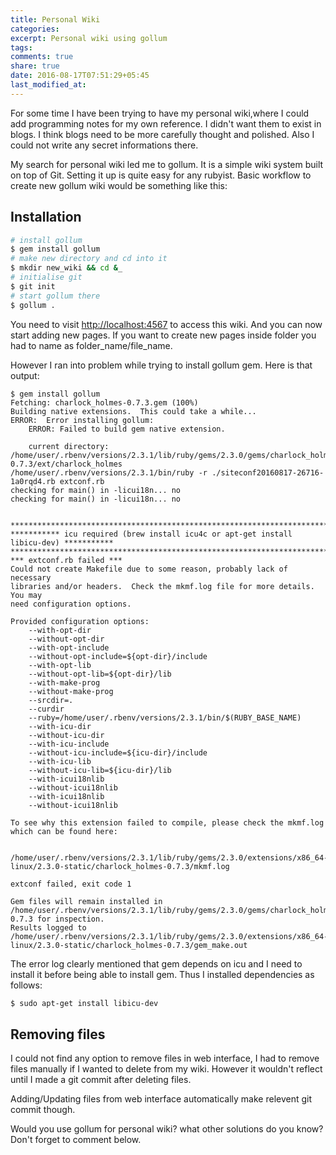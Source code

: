 ```yaml
---
title: Personal Wiki
categories: 
excerpt: Personal wiki using gollum
tags:
comments: true
share: true
date: 2016-08-17T07:51:29+05:45
last_modified_at:
---
```


For some time I have been trying to have my personal wiki,where I could add programming notes for my own reference.
I didn't want them to exist in blogs. I think blogs need to be more carefully thought and polished. Also I could not write any secret informations there.

My search for personal wiki led me to gollum. It is a simple wiki system built on top of Git. Setting it up is quite easy for any rubyist.
Basic workflow to create new gollum wiki would be something like this:

## Installation

```sh
# install gollum
$ gem install gollum
# make new directory and cd into it
$ mkdir new_wiki && cd &_
# initialise git
$ git init
# start gollum there
$ gollum .
```

You need to visit <http://localhost:4567> to access this wiki. And you can now start adding new pages. If you want to create new pages inside folder you had to name as folder_name/file_name.

However I ran into problem while trying to install gollum gem. Here is that output:

```
$ gem install gollum
Fetching: charlock_holmes-0.7.3.gem (100%)
Building native extensions.  This could take a while...
ERROR:  Error installing gollum:
	ERROR: Failed to build gem native extension.

    current directory: /home/user/.rbenv/versions/2.3.1/lib/ruby/gems/2.3.0/gems/charlock_holmes-0.7.3/ext/charlock_holmes
/home/user/.rbenv/versions/2.3.1/bin/ruby -r ./siteconf20160817-26716-1a0rqd4.rb extconf.rb
checking for main() in -licui18n... no
checking for main() in -licui18n... no


***************************************************************************************
*********** icu required (brew install icu4c or apt-get install libicu-dev) ***********
***************************************************************************************
*** extconf.rb failed ***
Could not create Makefile due to some reason, probably lack of necessary
libraries and/or headers.  Check the mkmf.log file for more details.  You may
need configuration options.

Provided configuration options:
	--with-opt-dir
	--without-opt-dir
	--with-opt-include
	--without-opt-include=${opt-dir}/include
	--with-opt-lib
	--without-opt-lib=${opt-dir}/lib
	--with-make-prog
	--without-make-prog
	--srcdir=.
	--curdir
	--ruby=/home/user/.rbenv/versions/2.3.1/bin/$(RUBY_BASE_NAME)
	--with-icu-dir
	--without-icu-dir
	--with-icu-include
	--without-icu-include=${icu-dir}/include
	--with-icu-lib
	--without-icu-lib=${icu-dir}/lib
	--with-icui18nlib
	--without-icui18nlib
	--with-icui18nlib
	--without-icui18nlib

To see why this extension failed to compile, please check the mkmf.log which can be found here:

  /home/user/.rbenv/versions/2.3.1/lib/ruby/gems/2.3.0/extensions/x86_64-linux/2.3.0-static/charlock_holmes-0.7.3/mkmf.log

extconf failed, exit code 1

Gem files will remain installed in /home/user/.rbenv/versions/2.3.1/lib/ruby/gems/2.3.0/gems/charlock_holmes-0.7.3 for inspection.
Results logged to /home/user/.rbenv/versions/2.3.1/lib/ruby/gems/2.3.0/extensions/x86_64-linux/2.3.0-static/charlock_holmes-0.7.3/gem_make.out
```

The error log clearly mentioned that gem depends on icu and I need to install it before being able to install gem.
Thus I installed dependencies as follows:

```sh
$ sudo apt-get install libicu-dev
```

## Removing files

I could not find any option to remove files in web interface, I had to remove files manually if I wanted to delete from my wiki.
However it wouldn't reflect until I made a git commit after deleting files. 

Adding/Updating files from web interface automatically make relevent git commit though.

Would you use gollum for personal wiki? what other solutions do you know? Don't forget to comment below.
